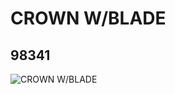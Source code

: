 # CROWN W/BLADE
## 98341
![CROWN W/BLADE](https://lc-www-live-s.legocdn.com/media/bricks/5/2/4647110.jpg)